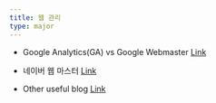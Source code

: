 ```yaml
---
title: 웹 관리
type: major
---
```


* Google Analytics(GA) vs Google Webmaster
[Link](https://www.quora.com/What-is-the-difference-between-Google-Analytics-and-Google-Webmaster-Tools-Google-Search-Console)

* 네이버 웹 마스터
[Link](https://webmastertool.naver.com/guide/site_check.naver#)

* Other useful blog
[Link](https://futurecreator.github.io/2016/06/23/search-engine-optimization-hexo-plugins/)
